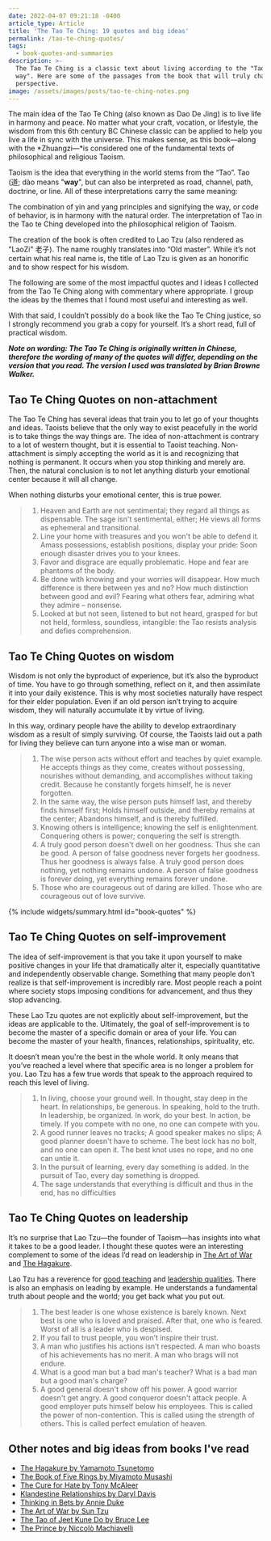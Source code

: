 ```yaml
---
date: 2022-04-07 09:21:18 -0400
article_type: Article
title: 'The Tao Te Ching: 19 quotes and big ideas'
permalink: /tao-te-ching-quotes/
tags:
  - book-quotes-and-summaries
description: >-
  The Tao Te Ching is a classic text about living according to the "Tao" or "The
  way". Here are some of the passages from the book that will truly change your
  perspective. 
image: /assets/images/posts/tao-te-ching-notes.png
---
```

The main idea of the Tao Te Ching (also known as Dao De Jing) is to live life in harmony and peace. No matter what your craft, vocation, or lifestyle, the wisdom from this 6th century BC Chinese classic can be applied to help you live a life in sync with the universe. This makes sense, as this book—along with the *Zhuangzi—*is considered one of the fundamental texts of philosophical and religious Taoism.

Taoism is the idea that everything in the world stems from the “Tao”. Tao (道; d&agrave;o means "**way**", but can also be interpreted as road, channel, path, doctrine, or line. All of these interpretations carry the same meaning:

The combination of yin and yang principles and signifying the way, or code of behavior, is in harmony with the natural order. The interpretation of Tao in the Tao te Ching developed into the philosophical religion of Taoism.

The creation of the book is often credited to Lao Tzu (also rendered as "LaoZi" 老子). The name roughly translates into “Old master”. While it’s not certain what his real name is, the title of Lao Tzu is given as an honorific and to show respect for his wisdom.

The following are some of the most impactful quotes and I ideas I collected from the Tao Te Ching along with commentary where appropriate. I group the ideas by the themes that I found most useful and interesting as well.

With that said, I couldn’t possibly do a book like the Tao Te Ching justice, so I strongly recommend you grab a copy for yourself. It’s a short read, full of practical wisdom.

***Note on wording: The Tao Te Ching is originally written in Chinese, therefore the wording of many of the quotes will differ, depending on the version that you read. The version I used was translated by Brian Browne Walker.***

## Tao Te Ching Quotes on non-attachment

The Tao Te Ching has several ideas that train you to let go of your thoughts and ideas. Taoists believe that the only way to exist peacefully in the world is to take things the way things are. The idea of non-attachment is contrary to a lot of western thought, but it is essential to Taoist teaching. Non-attachment is simply accepting the world as it is and recognizing that nothing is permanent. It occurs when you stop thinking and merely are. Then, the natural conclusion is to not let anything disturb your emotional center because it will all change.

When nothing disturbs your emotional center, this is true power.

> 1. Heaven and Earth are not sentimental; they regard all things as dispensable. The sage isn't sentimental, either; He views all forms as ephemeral and transitional.
> 2. Line your home with treasures and you won't be able to defend it. Amass possessions, establish positions, display your pride: Soon enough disaster drives you to your knees.
> 3. Favor and disgrace are equally problematic. Hope and fear are phantoms of the body.
> 4. Be done with knowing and your worries will disappear. How much difference is there between yes and no? How much distinction between good and evil? Fearing what others fear, admiring what they admire – nonsense.
> 5. Looked at but not seen, listened to but not heard, grasped for but not held, formless, soundless, intangible: the Tao resists analysis and defies comprehension.

## **Tao Te Ching Quotes on wisdom**

Wisdom is not only the byproduct of experience, but it’s also the byproduct of time. You have to go through something, reflect on it, and then assimilate it into your daily existence. This is why most societies naturally have respect for their elder population. Even if an old person isn’t trying to acquire wisdom, they will naturally accumulate it by virtue of living.

In this way, ordinary people have the ability to develop extraordinary wisdom as a result of simply surviving. Of course, the Taoists laid out a path for living they believe can turn anyone into a wise man or woman.

> 1. The wise person acts without effort and teaches by quiet example. He accepts things as they come, creates without possessing, nourishes without demanding, and accomplishes without taking credit. Because he constantly forgets himself, he is never forgotten.
> 2. In the same way, the wise person puts himself last, and thereby finds himself first; Holds himself outside, and thereby remains at the center; Abandons himself, and is thereby fulfilled.
> 3. Knowing others is intelligence; knowing the self is enlightenment. Conquering others is power; conquering the self is strength.
> 4. A truly good person doesn't dwell on her goodness. Thus she can be good. A person of false goodness never forgets her goodness. Thus her goodness is always false. A truly good person does nothing, yet nothing remains undone. A person of false goodness is forever doing, yet everything remains forever undone.
> 5. Those who are courageous out of daring are killed. Those who are courageous out of love survive.

{% include widgets/summary.html id="book-quotes" %}

## **Tao Te Ching Quotes on self-improvement**

The idea of self-improvement is that you take it upon yourself to make positive changes in your life that dramatically alter it, especially quantitative and independently observable change. Something that many people don’t realize is that self-improvement is incredibly rare. Most people reach a point where society stops imposing conditions for advancement, and thus they stop advancing.

These Lao Tzu quotes are not explicitly about self-improvement, but the ideas are applicable to the. Ultimately, the goal of self-improvement is to become the master of a specific domain or area of your life. You can become the master of your health, finances, relationships, spirituality, etc.

It doesn’t mean you're the best in the whole world. It only means that you’ve reached a level where that specific area is no longer a problem for you. Lao Tzu has a few true words that speak to the approach required to reach this level of living.

> 1. In living, choose your ground well. In thought, stay deep in the heart. In relationships, be generous. In speaking, hold to the truth. In leadership, be organized. In work, do your best. In action, be timely. If you compete with no one, no one can compete with you.
> 2. A good runner leaves no tracks; A good speaker makes no slips; A good planner doesn't have to scheme. The best lock has no bolt, and no one can open it. The best knot uses no rope, and no one can untie it.
> 3. In the pursuit of learning, every day something is added. In the pursuit of Tao, every day something is dropped.
> 4. The sage understands that everything is difficult and thus in the end, has no difficulties

## **Tao Te Ching Quotes on leadership**

It’s no surprise that Lao Tzu—the founder of Taoism—has insights into what it takes to be a good leader. I thought these quotes were an interesting complement to some of the ideas I’d read on leadership in [The Art of War](/art-of-war-quotes-and-summary/) and [The Hagakure](/hagakure-quotes/).

Lao Tzu has a reverence for [good teaching](/qualities-of-a-good-teacher/) and [leadership qualities](/leadership-philosophy/). There is also an emphasis on leading by example. He understands a fundamental truth about people and the world; you get back what you put out.

> 1. The best leader is one whose existence is barely known. Next best is one who is loved and praised. After that, one who is feared. Worst of all is a leader who is despised.
> 2. If you fail to trust people, you won’t inspire their trust.
> 3. A man who justifies his actions isn’t respected. A man who boasts of his achievements has no merit. A man who brags will not endure.
> 4. What is a good man but a bad man's teacher? What is a bad man but a good man's charge?
> 5. A good general doesn't show off his power. A good warrior doesn't get angry. A good conqueror doesn't attack people. A good employer puts himself below his employees. This is called the power of non-contention. This is called using the strength of others. This is called perfect emulation of heaven.

## Other notes and big ideas from books I've read

* [The Hagakure by Yamamoto Tsunetomo](/hagakure-quotes/)
* [The Book of Five Rings by Miyamoto Musashi](/the-book-of-five-rings-quotes/)
* [The Cure for Hate by Tony McAleer](/the-cure-for-hate/)
* [Klandestine Relationships by Daryl Davis](/daryl-davis-book/)
* [Thinking in Bets by Annie Duke](/annie-duke-thinking-in-bets-quotes/)
* [The Art of War by Sun Tzu](/art-of-war-quotes-and-summary/)
* [The Tao of Jeet Kune Do by Bruce Lee](/tao-of-jeet-kune-do-quotes/)
* [The Prince by Niccol&ograve; Machiavelli](/the-prince-machiavelli-quotes/)
